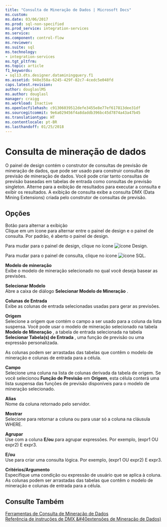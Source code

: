 ```yaml
---
title: "Consulta de Mineração de Dados | Microsoft Docs"
ms.custom: 
ms.date: 03/06/2017
ms.prod: sql-non-specified
ms.prod_service: integration-services
ms.service: 
ms.component: control-flow
ms.reviewer: 
ms.suite: sql
ms.technology:
- integration-services
ms.tgt_pltfrm: 
ms.topic: article
f1_keywords:
- sql13.dts.designer.dataminingquery.f1
ms.assetid: 948e358a-6245-429f-82c7-4cedc5e048fd
caps.latest.revision: 
author: douglaslMS
ms.author: douglasl
manager: craigg
ms.workload: Inactive
ms.openlocfilehash: c91306039512defe3455e8e77ef617813dee31df
ms.sourcegitcommit: 9e6a029456f4a8daddb396bc45d7874a43a47b45
ms.translationtype: HT
ms.contentlocale: pt-BR
ms.lasthandoff: 01/25/2018
---
```

# <a name="data-mining-query"></a>Consulta de mineração de dados
  O painel de design contém o construtor de consultas de previsão de mineração de dados, que pode ser usado para construir consultas de previsão de mineração de dados. Você pode criar tanto consultas de previsão baseadas em tabelas de entrada como consultas de previsão singleton. Alterne para a exibição de resultados para executar a consulta e exibir os resultados. A exibição de consulta exibe a consulta DMX (Data Mining Extensions) criada pelo construtor de consultas de previsão.  
  
## <a name="options"></a>Opções  
 Botão para alternar a exibição  
 Clique em um ícone para alternar entre o painel de design e o painel de consulta. Por padrão, é aberto o painel de design.  
  
 Para mudar para o painel de design, clique no ícone ![ícone Design](../../integration-services/control-flow/media/ssis-designicon.gif "ícone Design").  
  
 Para mudar para o painel de consulta, clique no ícone ![ícone SQL](../../integration-services/control-flow/media/ssis-queryicon.gif "ícone SQL").  
  
 **Modelo de mineração**  
 Exibe o modelo de mineração selecionado no qual você deseja basear as previsões.  
  
 **Selecionar Modelo**  
 Abre a caixa de diálogo **Selecionar Modelo de Mineração** .  
  
 **Colunas de Entrada**  
 Exibe as colunas de entrada selecionadas usadas para gerar as previsões.  
  
 **Origem**  
 Selecione a origem que contém o campo a ser usado para a coluna da lista suspensa. Você pode usar o modelo de mineração selecionado na tabela **Modelo de Mineração** , a tabela de entrada selecionada na tabela **Selecionar Tabela(s) de Entrada** , uma função de previsão ou uma expressão personalizada.  
  
 As colunas podem ser arrastadas das tabelas que contêm o modelo de mineração e colunas de entrada para a célula.  
  
 **Campo**  
 Selecione uma coluna na lista de colunas derivada da tabela de origem. Se você selecionou **Função de Previsão** em **Origem**, esta célula conterá uma lista suspensa das funções de previsão disponíveis para o modelo de mineração selecionado.  
  
 **Alias**  
 Nome da coluna retornado pelo servidor.  
  
 **Mostrar**  
 Selecione para retornar a coluna ou para usar só a coluna na cláusula WHERE.  
  
 **Agrupar**  
 Use com a coluna **E/ou** para agrupar expressões. Por exemplo, (expr1 OU expr2) E expr3.  
  
 **E/ou**  
 Use para criar uma consulta lógica. Por exemplo, (expr1 OU expr2) E expr3.  
  
 **Critérios/Argumento**  
 Especifique uma condição ou expressão de usuário que se aplica à coluna. As colunas podem ser arrastadas das tabelas que contêm o modelo de mineração e colunas de entrada para a célula.  
  
## <a name="see-also"></a>Consulte Também  
 [Ferramentas de Consulta de Mineração de Dados](../../analysis-services/data-mining/data-mining-query-tools.md)   
 [Referência de instruções de DMX &#40extensões de Mineração de Dados&#41;](../../dmx/data-mining-extensions-dmx-statements.md)  
  
  
